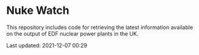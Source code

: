 # Nuke Watch

This repository includes code for retrieving the latest information available on the output of EDF nuclear power plants in the UK.

Last updated: 2021-12-07 00:29